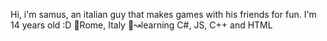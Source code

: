 Hi, i'm samus, an italian guy that makes games with his friends for fun.
 I'm 14 years old :D
 📌Rome, Italy
 🧠↝learning C#, JS, C++ and HTML
